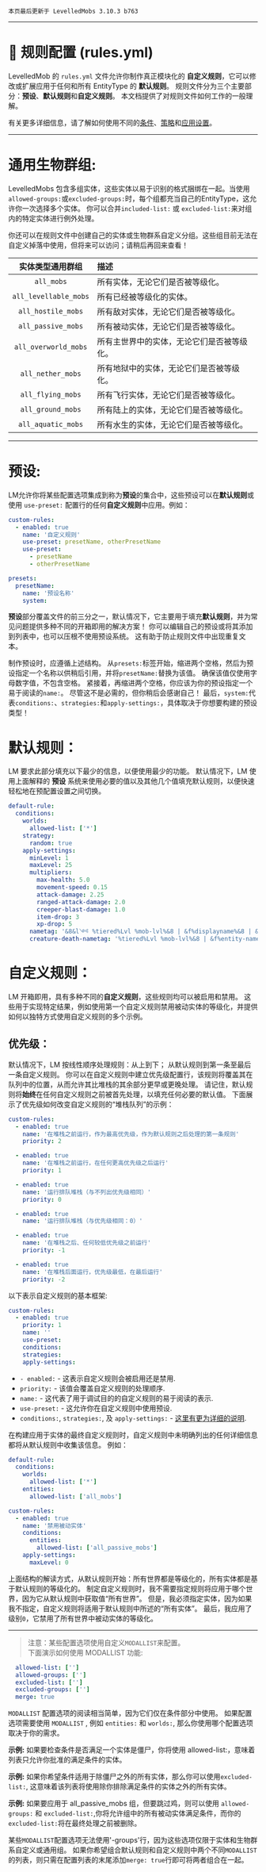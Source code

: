 ```
本页最后更新于 LevelledMobs 3.10.3 b763
```

***

# 📃 规则配置 (rules.yml)

LevelledMob 的 `rules.yml` 文件允许你制作真正模块化的 **自定义规则**，它可以修改或扩展应用于任何和所有 EntityType 的 **默认规则**。
规则文件分为三个主要部分：**预设**、**默认规则**和**自定义规则**。
本文档提供了对规则文件如何工作的一般理解。

有关更多详细信息，请了解如何使用不同的[条件](https://github.com/lokka30/LevelledMobs/wiki/Documentation---Conditions)、[策略](https://github.com/lokka30/LevelledMobs/wiki/Documentation---Strategies)和[应用设置](https://github.com/lokka30/LevelledMobs/wiki/Documentation---Apply-Settings)。

***

# 通用生物群组:
LevelledMobs 包含多组实体，这些实体以易于识别的格式捆绑在一起。当使用`allowed-groups:`或`excluded-groups:`时，每个组都充当自己的EntityType，这允许你一次选择多个实体。 你可以合并`included-list:` 或 `excluded-list:`来对组内的特定实体进行例外处理。

你还可以在规则文件中创建自己的实体或生物群系自定义分组。这些组目前无法在自定义掉落中使用，但将来可以访问；请稍后再回来查看！

|实体类型通用群组|描述
|:-:|:---
|`all_mobs`|所有实体，无论它们是否被等级化。
|`all_levellable_mobs`|所有已经被等级化的实体。
|`all_hostile_mobs`|所有敌对实体，无论它们是否被等级化。
|`all_passive_mobs`|所有被动实体，无论它们是否被等级化。
|`all_overworld_mobs`|所有主世界中的实体，无论它们是否被等级化。
|`all_nether_mobs`|所有地狱中的实体，无论它们是否被等级化。
|`all_flying_mobs`|所有飞行实体，无论它们是否被等级化。
|`all_ground_mobs`|所有陆上的实体，无论它们是否被等级化。
|`all_aquatic_mobs`|所有水生的实体，无论它们是否被等级化。

***

# 预设:
LM允许你将某些配置选项集成到称为**预设**的集合中，这些预设可以在**默认规则**或使用 `use-preset:` 配置行的任何**自定义规则**中应用。例如：

```yml
custom-rules:
  - enabled: true
    name: '自定义规则'
    use-preset: presetName, otherPresetName
    use-preset:
      - presetName
      - otherPresetName
```

```yml
presets:
  presetName:
    name: '预设名称'
    system:
```

**预设**部分覆盖文件的前三分之一，默认情况下，它主要用于填充**默认规则**，并为常见问题提供多种不同的开箱即用的解决方案！ 你可以编辑自己的预设或将其添加到列表中，也可以压根不使用预设系统。 这有助于防止规则文件中出现重复文本。

制作预设时，应遵循上述结构。 从`presets:`标签开始，缩进两个空格，然后为预设指定一个名称以供稍后引用，并将`presetName:`替换为该值。 确保该值仅使用字母数字值，不包含空格。
紧接着，再缩进两个空格，你应该为你的预设指定一个易于阅读的`name:`。 尽管这不是必需的，但你稍后会感谢自己！
最后，`system:`代表`conditions:`、`strategies:`和`apply-settings:`，具体取决于你想要构建的预设类型！



# 默认规则：
LM 要求此部分填充以下最少的信息，以便使用最少的功能。 默认情况下，LM 使用上面解释的 **预设** 系统来使用必要的值以及其他几个值填充默认规则，以便快速轻松地在预配置设置之间切换。

```yml
default-rule:
  conditions:
    worlds:
      allowed-list: ['*']
    strategy:
      random: true
    apply-settings:
      minLevel: 1
      maxLevel: 25
      multipliers:
        max-health: 5.0
        movement-speed: 0.15
        attack-damage: 2.25
        ranged-attack-damage: 2.0
        creeper-blast-damage: 1.0
        item-drop: 3
        xp-drop: 5
      nametag: '&8&l༺ %tiered%Lvl %mob-lvl%&8 | &f%displayname%&8 | &f%entity-health-rounded% %tiered%%heart_symbol% &r%health-indicator% &8&l༻'
      creature-death-nametag: '%tiered%Lvl %mob-lvl%&8 | &f%entity-name%'
```



# 自定义规则：
LM 开箱即用，具有多种不同的**自定义规则**，这些规则均可以被启用和禁用。
这些用于实现特定结果，例如使用第一个自定义规则禁用被动实体的等级化，并提供如何以独特方式使用自定义规则的多个示例。

## 优先级：
默认情况下，LM 按线性顺序处理规则：从上到下； 从默认规则到第一条至最后一条自定义规则。 你可以在自定义规则中建立优先级配置行，该规则将覆盖其在队列中的位置，从而允许其比堆栈的其余部分更早或更晚处理。 请记住，默认规则将**始终**在任何自定义规则之前被首先处理，以填充任何必要的默认值。
下面展示了优先级如何改变自定义规则的“堆栈队列”的示例：

```yml
custom-rules:
  - enabled: true
    name: '在堆栈之前运行，作为最高优先级，作为默认规则之后处理的第一条规则'
    priority: 2

  - enabled: true
    name: '在堆栈之前运行，在任何更高优先级之后运行'
    priority: 1

  - enabled: true
    name: '运行排队堆栈（与不列出优先级相同）'
    priority: 0

  - enabled: true
    name: '运行排队堆栈（与优先级相同：0）'

  - enabled: true
    name: '在堆栈之后、任何较低优先级之前运行'
    priority: -1

  - enabled: true
    name: '在堆栈后面运行，优先级最低，在最后运行'
    priority: -2
```

以下表示自定义规则的基本框架:

```yml
custom-rules:
  - enabled: true
    priority: 1
    name: ''
    use-preset: 
    conditions:
    strategies:
    apply-settings:
```

* `- enabled:` - 这表示自定义规则会被启用还是禁用.
* `priority:` - 该值会覆盖自定义规则的处理顺序.
* `name:` - 这代表了用于调试目的的自定义规则的易于阅读的表示.
* `use-preset:` - 这允许你在自定义规则中使用预设.
* `conditions:`, `strategies:`, 及 `apply-settings:` - [这里有更为详细的说明](#).

在构建应用于实体的最终自定义规则时，自定义规则中未明确列出的任何详细信息都将从默认规则中收集该信息。 例如：

```yml
default-rule:
  conditions:
    worlds:
      allowed-list: ['*']
    entities:
      allowed-list: ['all_mobs']

custom-rules:
  - enabled: true
    name: '禁用被动实体'
    conditions:
      entities:
        allowed-list: ['all_passive_mobs']
    apply-settings:
      maxLevel: 0
```

上面结构的解读方式，从默认规则开始：所有世界都是等级化的，所有实体都是基于默认规则的等级化的。 制定自定义规则时，我不需要指定规则将应用于哪个世界，因为它从默认规则中获取值“所有世界”。 但是，我必须指定实体，因为如果我不指定，自定义规则将适用于默认规则中所述的“所有实体”。 最后，我应用了级别`0`，它禁用了所有世界中被动实体的等级化。

***

> 注意：某些配置选项使用自定义`MODALLIST`来配置。  
> 下面演示如何使用 MODALLIST 功能:

```yml
  allowed-list: ['']
  allowed-groups: ['']
  excluded-list: ['']
  excluded-groups: ['']
  merge: true
```

`MODALLIST` 配置选项的阅读相当简单，因为它们仅在条件部分中使用。
如果配置选项需要使用 `MODALLIST` , 例如 `entities:` 和 `worlds:`, 那么你使用哪个配置选项取决于你的需求。

**示例:** 如果要检查条件是否满足一个实体是僵尸，你将使用 allowed-list:，意味着列表只允许你批准的满足条件的实体。

**示例:** 如果你希望条件适用于除僵尸之外的所有实体，那么你可以使用`excluded-list:`, 这意味着该列表将使用除你排除满足条件的实体之外的所有实体。

**示例:** 如果要应用于 all_passive_mobs 组，但要跳过鸡，则可以使用 `allowed-groups:` 和 `excluded-list:`,你将允许组中的所有被动实体满足条件，而你的`excluded-list:`将在最终处理之前被删除。

某些`MODALLIST`配置选项无法使用'-groups'行，因为这些选项仅限于实体和生物群系自定义或通用组。 如果你希望组合默认规则和自定义规则中两个不同`MODALLIST`的列表，则只需在配置列表的末尾添加`merge: true`行即可将两者组合在一起。